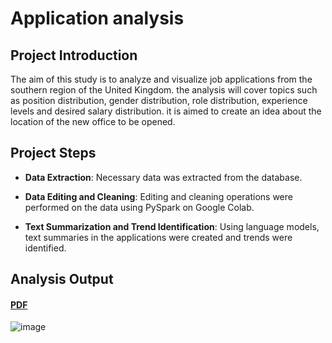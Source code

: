 
# Application analysis

## Project Introduction

The aim of this study is to analyze and visualize job applications from the southern region of the United Kingdom. the analysis will cover topics such as position distribution, gender distribution, role distribution, experience levels and desired salary distribution. it is aimed to create an idea about the location of the new office to be opened.

## Project Steps

+ **Data Extraction**: Necessary data was extracted from the database.

+ **Data Editing and Cleaning**: Editing and cleaning operations were performed on the data using PySpark on Google Colab.

+ **Text Summarization and Trend Identification**: Using language models, text summaries in the applications were created and trends were identified.

## Analysis Output   
#### [PDF]()

![image]()
